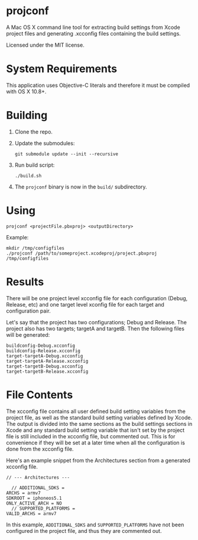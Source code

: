 # projconf

A Mac OS X command line tool for extracting build settings from Xcode project files and generating .xcconfig files containing the build settings.

Licensed under the MIT license.

# System Requirements

This application uses Objective-C literals and therefore it must be compiled with OS X 10.8+.

# Building

1. Clone the repo.
2. Update the submodules:

    `git submodule update --init --recursive`

3. Run build script:

    `./build.sh`

4. The `projconf` binary is now in the `build/` subdirectory.

# Using

    projconf <projectFile.pbxproj> <outputDirectory>

Example:

    mkdir /tmp/configfiles
    ./projconf /path/to/someproject.xcodeproj/project.pbxproj /tmp/configfiles

# Results

There will be one project level xcconfig file for each configuration (Debug, Release, etc) and
one target level xconfig file for each target and configuration pair.

Let's say that the project has two configurations; Debug and Release. The project also has two targets;
targetA and targetB. Then the following files will be generated:

    buildconfig-Debug.xcconfig
    buildconfig-Release.xcconfig
    target-targetA-Debug.xcconfig
    target-targetA-Release.xcconfig
    target-targetB-Debug.xcconfig
    target-targetB-Release.xcconfig

# File Contents

The xcconfig file contains all user defined build setting variables from the project file,
as well as the standard build setting variables defined by Xcode. The output is divided
into the same sections as the build settings sections in Xcode and any standard build setting
variable that isn't set by the project file is still included in the xcconfig file, but commented
out. This is for convenience if they will be set at a later time when all the configuration is
done from the xcconfig file.

Here's an example snippet from the Architectures section from a generated xcconfig file.

    // --- Architectures ---
    
      // ADDITIONAL_SDKS = 
    ARCHS = armv7
    SDKROOT = iphoneos5.1
    ONLY_ACTIVE_ARCH = NO
      // SUPPORTED_PLATFORMS = 
    VALID_ARCHS = armv7

In this example, `ADDITIONAL_SDKS` and `SUPPORTED_PLATFORMS` have not been configured in the project file,
and thus they are commented out.

